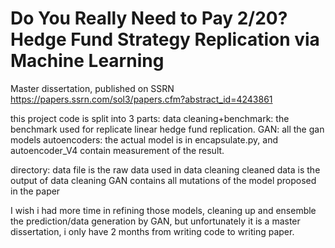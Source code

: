 # Do You Really Need to Pay 2/20? Hedge Fund Strategy Replication via Machine Learning

Master dissertation, published on SSRN https://papers.ssrn.com/sol3/papers.cfm?abstract_id=4243861 


this project code is split into 3 parts:
data cleaning+benchmark: the benchmark used for replicate linear hedge fund replication.
GAN: all the gan models 
autoencoders: the actual model is in encapsulate.py, and autoencoder_V4 contain measurement of the result.


directory:
data file is the raw data used in data cleaning 
cleaned data is the output of data cleaning
GAN contains all mutations of the model proposed in the paper

I wish i had more time in refining those models, cleaning up and ensemble the prediction/data generation by GAN, but unfortunately it is a master dissertation, i only have 2 months from writing code to writing paper. 

